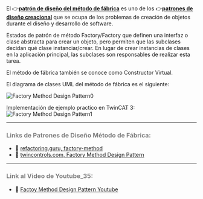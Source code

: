 
El 👉[**patrón de diseño del método de fábrica**](https://refactoring.guru/design-patterns/factory-method) es uno de los 👉[**patrones de diseño creacional**](https://refactoring.guru/design-patterns/creational-patterns) que se ocupa de los problemas de creación de objetos durante el diseño y desarrollo de software. 

Estados de patrón de método Factory/Factory que definen una interfaz o clase abstracta para crear un objeto, pero permiten que las subclases decidan qué clase instanciar/crear. En lugar de crear instancias de clases en la aplicación principal, las subclases son responsables de realizar esta tarea. 

El método de fábrica también se conoce como Constructor Virtual.

El diagrama de clases UML del método de fábrica es el siguiente: 

![Factory Method Design Pattern0](../imagenes/Design_Pattern__Creational_Factory_Method_0.JPG)

Implementación de ejemplo practico en TwinCAT 3:
![Factory Method Design Pattern1](../imagenes/Design_Pattern__Creational_Factory_Method.JPG)

***
### <span style="color:grey">Links de Patrones de Diseño Método de Fábrica:</span>
- 🔗 [refactoring.guru, factory-method](https://refactoring.guru/design-patterns/factory-method)
- 🔗 [twincontrols.com, Factory Method Design Pattern](https://www.twincontrols.com/community/twincat-knowledgebase/factory-method-design-pattern/)
***
### <span style="color:grey">Link al Video de Youtube_35:</span>
- 🔗 [Factoy Method Design Pattern Youtube](https://youtu.be/jDiO6LqCqzo)